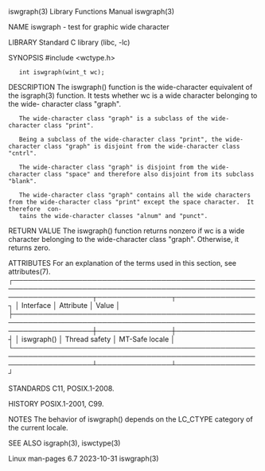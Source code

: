 iswgraph(3)							   Library Functions Manual							   iswgraph(3)

NAME
       iswgraph - test for graphic wide character

LIBRARY
       Standard C library (libc, -lc)

SYNOPSIS
       #include <wctype.h>

       int iswgraph(wint_t wc);

DESCRIPTION
       The  iswgraph()	function  is the wide-character equivalent of the isgraph(3) function.	It tests whether wc is a wide character belonging to the wide-
       character class "graph".

       The wide-character class "graph" is a subclass of the wide-character class "print".

       Being a subclass of the wide-character class "print", the wide-character class "graph" is disjoint from the wide-character class "cntrl".

       The wide-character class "graph" is disjoint from the wide-character class "space" and therefore also disjoint from its subclass "blank".

       The wide-character class "graph" contains all the wide characters from the wide-character class "print" except the space character.  It therefore  con‐
       tains the wide-character classes "alnum" and "punct".

RETURN VALUE
       The iswgraph() function returns nonzero if wc is a wide character belonging to the wide-character class "graph".	 Otherwise, it returns zero.

ATTRIBUTES
       For an explanation of the terms used in this section, see attributes(7).
       ┌────────────────────────────────────────────────────────────────────────────────────────────────────────────────────┬───────────────┬────────────────┐
       │ Interface													    │ Attribute	    │ Value	     │
       ├────────────────────────────────────────────────────────────────────────────────────────────────────────────────────┼───────────────┼────────────────┤
       │ iswgraph()													    │ Thread safety │ MT-Safe locale │
       └────────────────────────────────────────────────────────────────────────────────────────────────────────────────────┴───────────────┴────────────────┘

STANDARDS
       C11, POSIX.1-2008.

HISTORY
       POSIX.1-2001, C99.

NOTES
       The behavior of iswgraph() depends on the LC_CTYPE category of the current locale.

SEE ALSO
       isgraph(3), iswctype(3)

Linux man-pages 6.7							  2023-10-31								   iswgraph(3)
